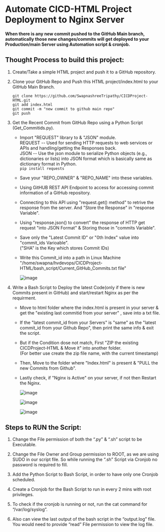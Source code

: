 # Automate CICD-HTML Project Deployment to Nginx Server 

#### When there is any new commit pushed to the GitHub Main branch, automatically those new changes/commits will get deployed to your Production/main Server using Automation script & cronjob.

## Thought Process to build this project:


 1.	Create/Take a simple HTML project and push it to a GitHub repository.
 2.	Clone your GitHub Repo and Push this HTML project/index.html to your GitHub Main Branch.

       ``git clone https://github.com/SwapnashreeTripathy/CICDProject-HTML.git``<br>
   			 ``git add index.html``<br>
   			 ```git commit -m "new commit to github main repo"```<br>
   			 ``git push``<br>
      
3. Get the Recent Commit from GitHub Repo using a Python Script (Get_Commitids.py).

   * Import "REQUEST" library to  & "JSON" module.<br>
      REQUEST -- Used for sending HTTP requests to web services or APIs and handling/getting the Responses back.<br>
      JSON -- Use the json module to serialize Python objects (e.g., dictionaries or lists) into JSON format which is basically same as dictionary format in Python.<br>
      ```pip install requests```
     
   * Save your "REPO_OWNER" & "REPO_NAME" into these variables.<br>
   * Using GitHUB REST API Endpoint to access for accessing commit information of a GitHub repository.<br>
   * Connecting to this API using "request.get() method" to retrive the response from the server. And "Store the Response" in "response Variable".<br>
   * Using "response.json() to convert" the response of HTTP get request "into JSON Format" & Storing those in "commits Variable".<br>
   * Save only the "Latest Commit ID" or "0th Index" value into "commit_ids Varioable".<br>
     ("SHA" is the Key which stores Commit IDs)<br>
   * Write this Commit_id into a path in Linux Machine "/home/swapna/hvdevops/CICDProject-HTML/bash_script/Current_GitHub_Commits.txt file" 
     
     ![image](https://github.com/SwapnashreeTripathy/CICDProject-HTML/assets/139486876/a1b4b9a2-1e88-47e7-8cec-8875577164ea)
     
4. Write a Bash Script to Deploy the latest Code(only if there is new Commits present in GitHub) and start/restart Nginx as per the requirment.<br>
   * Move to html folder where the index.html is present in your server & get the "existing last commitid from your server" , save into a txt file.<br>
   * If the "latest commit_id from your Servers" is "same" as the "latest commit_id from your Github Repo", then print the same info & exit the script.<br>
   * But if the Condition dose not match, First "ZIP the existing CICDProject-HTML & Move it"  into another folder.<br>
     (For better use create the zip file name, with the current timestamp)<br>
   * Then, Move to the folder where "Index.html" is present & "PULL the new Commits from Github".<br>
   * Lastly check, if "Nginx is Active" on your server, if not then Restart the Nginx.<br>


     ![image](https://github.com/SwapnashreeTripathy/CICDProject-HTML/assets/139486876/1066eee9-361d-48d1-bebb-6744294ddc9e)

   
     ![image](https://github.com/SwapnashreeTripathy/CICDProject-HTML/assets/139486876/775784a6-df22-46ae-9163-c167ffa94f8e)

     ![image](https://github.com/SwapnashreeTripathy/CICDProject-HTML/assets/139486876/c1ac41f9-671b-4308-b7a7-05d2fcac3a17)

## Steps to RUN the Script:

  
  1.	Change the File permission of both the “.py” & “.sh” script to be Executable.
    
  3.	Change the File Owner and Group permission to ROOT, as we are using SUDO in our script file. So while running the “.sh” Script via Cronjob no password is required to fill. 
  4.	Add the Python Script to Bash Script, in order to have only one Cronjob scheduled. 
  5.	Create a Cronjob for the Bash Script to run in every 2 mins with root privileges.
  6.	To check if the cronjob is running or not, run the cat command for “/var/log/syslog”.
  7.	Also can view the last output of the bash script in the “output.log” file.  You would need to provide “read” File permission to view the log file.

   
      
      
   	

